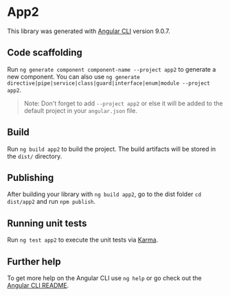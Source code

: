 # App2

This library was generated with [Angular CLI](https://github.com/angular/angular-cli) version 9.0.7.

## Code scaffolding

Run `ng generate component component-name --project app2` to generate a new component. You can also use `ng generate directive|pipe|service|class|guard|interface|enum|module --project app2`.
> Note: Don't forget to add `--project app2` or else it will be added to the default project in your `angular.json` file. 

## Build

Run `ng build app2` to build the project. The build artifacts will be stored in the `dist/` directory.

## Publishing

After building your library with `ng build app2`, go to the dist folder `cd dist/app2` and run `npm publish`.

## Running unit tests

Run `ng test app2` to execute the unit tests via [Karma](https://karma-runner.github.io).

## Further help

To get more help on the Angular CLI use `ng help` or go check out the [Angular CLI README](https://github.com/angular/angular-cli/blob/master/README.md).
